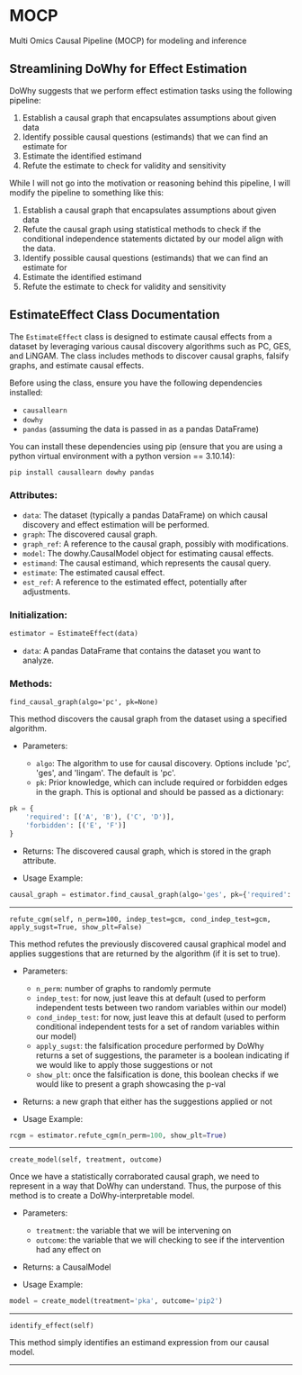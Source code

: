 # MOCP
Multi Omics Causal Pipeline (MOCP) for modeling and inference


## Streamlining DoWhy for Effect Estimation

DoWhy suggests that we perform effect estimation tasks using the following pipeline:

1. Establish a causal graph that encapsulates assumptions about given data
2. Identify possible causal questions (estimands) that we can find an estimate for
3. Estimate the identified estimand
4. Refute the estimate to check for validity and sensitivity

While I will not go into the motivation or reasoning behind this pipeline, I will modify the pipeline to something like this:

1. Establish a causal graph that encapsulates assumptions about given data
2. Refute the causal graph using statistical methods to check if the conditional independence statements dictated by our model align with the data.
3. Identify possible causal questions (estimands) that we can find an estimate for
4. Estimate the identified estimand
5. Refute the estimate to check for validity and sensitivity

## **EstimateEffect Class Documentation**

The `EstimateEffect` class is designed to estimate causal effects from a dataset by leveraging various causal discovery algorithms such as PC, GES, and LiNGAM. The class includes methods to discover causal graphs, falsify graphs, and estimate causal effects.

Before using the class, ensure you have the following dependencies installed:

- `causallearn`
- `dowhy`
- `pandas` (assuming the data is passed in as a pandas DataFrame)

You can install these dependencies using pip (ensure that you are using a python virtual environment with a python version == 3.10.14):

```bash
pip install causallearn dowhy pandas
```

### Attributes:
* `data`: The dataset (typically a pandas DataFrame) on which causal discovery and effect estimation will be performed.
* `graph`: The discovered causal graph.
* `graph_ref`: A reference to the causal graph, possibly with modifications.
* `model`: The dowhy.CausalModel object for estimating causal effects.
* `estimand`: The causal estimand, which represents the causal query.
* `estimate`: The estimated causal effect.
* `est_ref`: A reference to the estimated effect, potentially after adjustments.

### Initialization:

```python
estimator = EstimateEffect(data)
```

* `data`: A pandas DataFrame that contains the dataset you want to analyze.

### Methods:

`find_causal_graph(algo='pc', pk=None)`

This method discovers the causal graph from the dataset using a specified algorithm.

* Parameters:

    * `algo`: The algorithm to use for causal discovery. Options include 'pc', 'ges', and 'lingam'. The default is 'pc'.
    * `pk`: Prior knowledge, which can include required or forbidden edges in the graph. This is optional and should be passed as a dictionary:

```python
pk = {
    'required': [('A', 'B'), ('C', 'D')],
    'forbidden': [('E', 'F')]
}
```

* Returns: The discovered causal graph, which is stored in the graph attribute.

* Usage Example:

```python
causal_graph = estimator.find_causal_graph(algo='ges', pk={'required': [('X', 'Y')]})
```

---

`refute_cgm(self, n_perm=100, indep_test=gcm, cond_indep_test=gcm, apply_sugst=True, show_plt=False)`

This method refutes the previously discovered causal graphical model and applies suggestions that are returned by the algorithm (if it is set to true).

* Parameters:
   * `n_perm`: number of graphs to randomly permute
   * `indep_test`: for now, just leave this at default (used to perform independent tests between two random variables within our model)
   * `cond_indep_test`: for now, just leave this at default (used to perform conditional independent tests for a set of random variables within our model)
   * `apply_sugst`: the falsification procedure performed by DoWhy returns a set of suggestions, the parameter is a boolean indicating if we would like to apply those suggestions or not 
   * `show_plt`: once the falsification is done, this boolean checks if we would like to present a graph showcasing the p-val

* Returns: a new graph that either has the suggestions applied or not

* Usage Example:
```python
rcgm = estimator.refute_cgm(n_perm=100, show_plt=True)
```

---

`create_model(self, treatment, outcome)`

Once we have a statistically corraborated causal graph, we need to represent in a way that DoWhy can understand. Thus, the purpose of this method is to create a DoWhy-interpretable model.

* Parameters:
   * `treatment`: the variable that we will be intervening on
   * `outcome`: the variable that we will checking to see if the intervention had any effect on

* Returns: a CausalModel

*  Usage Example:
```python
model = create_model(treatment='pka', outcome='pip2')
```

---

`identify_effect(self)`

This method simply identifies an estimand expression from our causal model.

---
